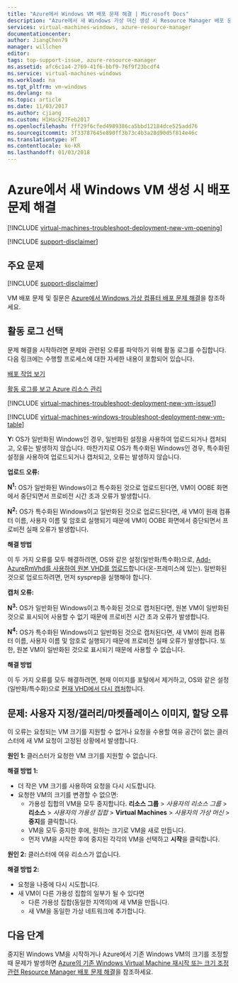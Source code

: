 ```yaml
---
title: "Azure에서 Windows VM 배포 문제 해결 | Microsoft Docs"
description: "Azure에서 새 Windows 가상 머신 생성 시 Resource Manager 배포 문제 해결"
services: virtual-machines-windows, azure-resource-manager
documentationcenter: 
author: JiangChen79
manager: willchen
editor: 
tags: top-support-issue, azure-resource-manager
ms.assetid: afc6c1a4-2769-41f6-bbf9-76f9f23bcdf4
ms.service: virtual-machines-windows
ms.workload: na
ms.tgt_pltfrm: vm-windows
ms.devlang: na
ms.topic: article
ms.date: 11/03/2017
ms.author: cjiang
ms.custom: H1Hack27Feb2017
ms.openlocfilehash: fff29f6cfed4989386ca5bbd12184dce525add76
ms.sourcegitcommit: 3f33787645e890ff3b73c4b3a28d90d5f814e46c
ms.translationtype: HT
ms.contentlocale: ko-KR
ms.lasthandoff: 01/03/2018
---
```

# <a name="troubleshoot-deployment-issues-when-creating-a-new-windows-vm-in-azure"></a>Azure에서 새 Windows VM 생성 시 배포 문제 해결
[!INCLUDE [virtual-machines-troubleshoot-deployment-new-vm-opening](../../../includes/virtual-machines-troubleshoot-deployment-new-vm-opening-include.md)]

[!INCLUDE [support-disclaimer](../../../includes/support-disclaimer.md)]

## <a name="top-issues"></a>주요 문제
[!INCLUDE [support-disclaimer](../../../includes/virtual-machines-windows-troubleshoot-deploy-vm-top.md)]

VM 배포 문제 및 질문은 [Azure에서 Windows 가상 컴퓨터 배포 문제 해결](troubleshoot-deploy-vm.md)을 참조하세요.

## <a name="collect-activity-logs"></a>활동 로그 선택
문제 해결을 시작하려면 문제와 관련된 오류를 파악하기 위해 활동 로그를 수집합니다. 다음 링크에는 수행할 프로세스에 대한 자세한 내용이 포함되어 있습니다.

[배포 작업 보기](../../azure-resource-manager/resource-manager-deployment-operations.md)

[활동 로그를 보고 Azure 리소스 관리](../../resource-group-audit.md)

[!INCLUDE [virtual-machines-troubleshoot-deployment-new-vm-issue1](../../../includes/virtual-machines-troubleshoot-deployment-new-vm-issue1-include.md)]

[!INCLUDE [virtual-machines-windows-troubleshoot-deployment-new-vm-table](../../../includes/virtual-machines-windows-troubleshoot-deployment-new-vm-table.md)]

**Y:** OS가 일반화된 Windows인 경우, 일반화된 설정을 사용하여 업로드되거나 캡처되고, 오류는 발생하지 않습니다. 마찬가지로 OS가 특수화된 Windows인 경우, 특수화된 설정을 사용하여 업로드되거나 캡처되고, 오류는 발생하지 않습니다.

**업로드 오류:**

**N<sup>1</sup>:** OS가 일반화된 Windows이고 특수화된 것으로 업로드된다면, VM이 OOBE 화면에서 중단되면서 프로비전 시간 초과 오류가 발생합니다.

**N<sup>2</sup>:** OS가 특수화된 Windows이고 일반화된 것으로 업로드된다면, 새 VM이 원래 컴퓨터 이름, 사용자 이름 및 암호로 실행되기 때문에 VM이 OOBE 화면에서 중단되면서 프로비전 실패 오류가 발생합니다.

**해결 방법**

이 두 가지 오류를 모두 해결하려면, OS와 같은 설정(일반화/특수화)으로, [Add-AzureRmVhd를 사용하여 원본 VHD를 업로드](https://msdn.microsoft.com/library/mt603554.aspx)합니다(온-프레미스에 있는). 일반화된 것으로 업로드하려면, 먼저 sysprep을 실행해야 합니다.

**캡처 오류:**

**N<sup>3</sup>:** OS가 일반화된 Windows이고 특수화된 것으로 캡처된다면, 원본 VM이 일반화된 것으로 표시되어 사용할 수 없기 때문에 프로비전 시간 초과 오류가 발생합니다.

**N<sup>4</sup>:** OS가 특수화된 Windows이고 일반화된 것으로 캡처된다면, 새 VM이 원래 컴퓨터 이름, 사용자 이름 및 암호로 실행되기 때문에 프로비전 실패 오류가 발생합니다. 또한, 원본 VM이 일반화된 것으로 표시되기 때문에 사용할 수 없습니다.

**해결 방법**

이 두 가지 오류를 모두 해결하려면, 현재 이미지를 포털에서 제거하고, OS와 같은 설정(일반화/특수화)으로 [현재 VHD에서 다시 캡처](create-vm-specialized.md?toc=%2fazure%2fvirtual-machines%2fwindows%2ftoc.json)합니다.

## <a name="issue-customgallerymarketplace-image-allocation-failure"></a>문제: 사용자 지정/갤러리/마켓플레이스 이미지, 할당 오류
이 오류는 요청되는 VM 크기를 지원할 수 없거나 요청을 수용할 여유 공간이 없는 클러스터에 새 VM 요청이 고정된 상황에서 발생합니다.

**원인 1:** 클러스터가 요청한 VM 크기를 지원할 수 없습니다.

**해결 방법 1:**

* 더 작은 VM 크기를 사용하여 요청을 다시 시도합니다.
* 요청한 VM의 크기를 변경할 수 없으면:
  * 가용성 집합의 VM을 모두 중지합니다.
    **리소스 그룹** > *사용자의 리소스 그룹* > **리소스** > *사용자의 가용성 집합* > **Virtual Machines** > *사용자의 가상 머신* > **중지**를 클릭합니다.
  * VM을 모두 중지한 후에, 원하는 크기로 VM을 새로 만듭니다.
  * 먼저 VM을 시작한 후에 중지된 각각의 VM을 선택하고 **시작**을 클릭합니다.

**원인 2:** 클러스터에 여유 리소스가 없습니다.

**해결 방법 2:**

* 요청을 나중에 다시 시도합니다.
* 새 VM이 다른 가용성 집합의 일부가 될 수 있다면
  * 다른 가용성 집합(동일한 지역의)에 새 VM을 만듭니다.
  * 새 VM을 동일한 가상 네트워크에 추가합니다.

## <a name="next-steps"></a>다음 단계
중지된 Windows VM을 시작하거나 Azure에서 기존 Windows VM의 크기를 조정할 때 문제가 발생하면 [Azure의 기존 Windows Virtual Machine 재시작 또는 크기 조정 관련 Resource Manager 배포 문제 해결](restart-resize-error-troubleshooting.md?toc=%2fazure%2fvirtual-machines%2fwindows%2ftoc.json)을 참조하세요.

